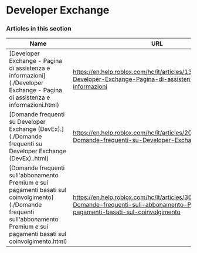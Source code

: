 # Developer Exchange  
### Articles in this section
Name|URL
-|-
[Developer Exchange - Pagina di assistenza e informazioni](./Developer Exchange - Pagina di assistenza e informazioni.html) |https://en.help.roblox.com/hc/it/articles/13061189551124-Developer-Exchange-Pagina-di-assistenza-e-informazioni
[Domande frequenti su Developer Exchange (DevEx).](./Domande frequenti su Developer Exchange (DevEx)..html) |https://en.help.roblox.com/hc/it/articles/203314100-Domande-frequenti-su-Developer-Exchange-DevEx-
[Domande frequenti sull'abbonamento Premium e sui pagamenti basati sul coinvolgimento](./Domande frequenti sull'abbonamento Premium e sui pagamenti basati sul coinvolgimento.html) |https://en.help.roblox.com/hc/it/articles/360039178532-Domande-frequenti-sull-abbonamento-Premium-e-sui-pagamenti-basati-sul-coinvolgimento